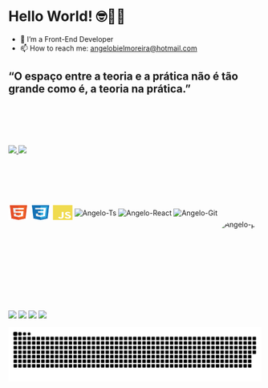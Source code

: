 # Hello World! 🤓👨‍💻

- 🌱 I’m a Front-End Developer
- 📫 How to reach me: angelobielmoreira@hotmail.com

## “O espaço entre a teoria e a prática não é tão grande como é, a teoria na prática.”

<div align="flex" style="margin: 100px 0">
  <a href="https://github.com/Angel0Gabriel">
  <img height="180em" src="https://github-readme-stats.vercel.app/api?username=Angel0Gabriel&show_icons=true&theme=highcontrast&include_all_commits=true&count_private=true"/>
  <img height="180em" src="https://github-readme-stats.vercel.app/api/top-langs/?username=Angel0Gabriel&layout=compact&langs_count=7&theme=highcontrast"/>
</div>
<div style="display: inline-block">
  <img align="center" alt="Angelo-HTML" height="30" width="40" src="https://raw.githubusercontent.com/devicons/devicon/master/icons/html5/html5-original.svg">
  <img align="center" alt="Angelo-CSS" height="30" width="40" src="https://raw.githubusercontent.com/devicons/devicon/master/icons/css3/css3-original.svg">
  <img align="center" alt="Angelo-Js" height="30" width="40" src="https://raw.githubusercontent.com/devicons/devicon/master/icons/javascript/javascript-plain.svg">
  <img align="center" alt="Angelo-Ts" height="30" width="40" src="https://cdn.jsdelivr.net/gh/devicons/devicon/icons/typescript/typescript-original.svg" />
  <img align="center" alt="Angelo-React" height="30" width="40" src="https://cdn.jsdelivr.net/gh/devicons/devicon/icons/react/react-original.svg">
  <img align="center" alt="Angelo-Git" height="30" width="40" src="https://cdn.jsdelivr.net/gh/devicons/devicon/icons/git/git-original.svg">
  <img align="right" alt="Angelo-pic" height="150" style="border-radius: 50px;" src="https://encrypted-tbn0.gstatic.com/images?q=tbn:ANd9GcQB99lPGMECoTCwkXdI_HX6RF8XLk_XoHHbng&usqp=CAU">
</div>
  
 ##
  
<div> 
  <a href="https://www.linkedin.com/in/ângelo-gabriel-moreira-carvalho-costa-a3b5301a6/" target="_blank"><img src="https://img.shields.io/badge/-LinkedIn-%230077B5?style=for-the-badge&logo=linkedin&logoColor=white" target="_blank"></a>
  <a href="https://github.com/Angel0Gabriel?tab=repositories" target="_blank"><img src="https://img.shields.io/badge/GitHub-100000?style=for-the-badge&logo=github&logoColor=white" target="_blank"></a>
  <a href="https://www.instagram.com/angel0_gabriel/" target="_blank"><img src="https://img.shields.io/badge/Instagram-E4405F?style=for-the-badge&logo=instagram&logoColor=white" target="_blank"></a>
  <a href = "mailto:angelobielmoreira@hotmail.com"><img src="https://img.shields.io/badge/-Gmail-%23333?style=for-the-badge&logo=gmail&logoColor=white" target="_blank"></a>
   
  ![Snake animation](https://github.com/Angel0Gabriel/Angel0Gabriel/blob/output/github-contribution-grid-snake.svg)
  
</div>
  
